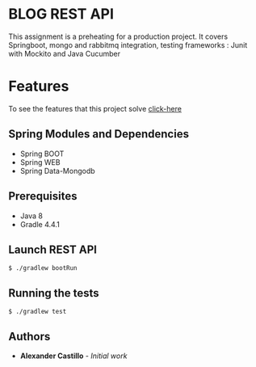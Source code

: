 # BLOG REST API

This assignment is a preheating for a production project. It covers Springboot, mongo and rabbitmq integration, testing frameworks : Junit with Mockito and Java Cucumber

# Features
To see the features that this project solve [click-here](src/test/resources/features/assignment.feature)

## Spring Modules and Dependencies

* Spring BOOT
* Spring WEB
* Spring Data-Mongodb

## Prerequisites

* Java 8
* Gradle 4.4.1

## Launch REST API

```
$ ./gradlew bootRun
```

## Running the tests

```
$ ./gradlew test
```

## Authors

* **Alexander Castillo** - *Initial work*
